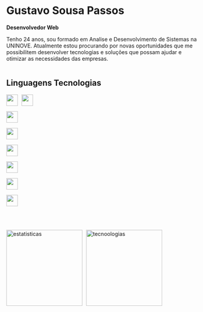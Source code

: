 # Gustavo Sousa Passos

**Desenvolvedor Web** 

Tenho 24 anos, sou formado em Analise e Desenvolvimento de  Sistemas na UNINOVE. Atualmente estou procurando por novas oportunidades que me possibilitem desenvolver tecnologias e soluções que possam ajudar e otimizar as necessidades das empresas.

<a href="https://www.linkedin.com/in/gustavo-sousa-passos-14574b16a">
<img src="https://img.shields.io/badge/Linkedin-blue" alt=""></img>
</a>

## Linguagens Tecnologias 

<img
    style="float: left; padding-right: 10px;"
    width="30px"
    src="https://cdn.jsdelivr.net/gh/devicons/devicon@latest/icons/html5/html5-original-wordmark.svg" />

<img 
    style= "padding-right: 10px;"
    width="30px"
    src="https://cdn.jsdelivr.net/gh/devicons/devicon@latest/icons/css3/css3-original-wordmark.svg" 
/>

<img 
    style="padding-right: 10px;"
    width="30px"
    src="https://cdn.jsdelivr.net/gh/devicons/devicon@latest/icons/javascript/javascript-original.svg" />
          

<img
    style="padding-right: 10px;"
    width="30px"
    src="https://cdn.jsdelivr.net/gh/devicons/devicon@latest/icons/cplusplus/cplusplus-original.svg"
 />

 <img
    style="padding-right: 10px;"
    width="30px"
    src="https://cdn.jsdelivr.net/gh/devicons/devicon@latest/icons/java/java-original-wordmark.svg" />
          

<img 
    style="padding-right: 10px;"
    width="30px"
    src="https://cdn.jsdelivr.net/gh/devicons/devicon@latest/icons/python/python-original-wordmark.svg" />
          
 <img 
    style="padding-right: 10px;"
    width="30px"
    src="https://cdn.jsdelivr.net/gh/devicons/devicon@latest/icons/mysql/mysql-original-wordmark.svg"/>

<img 
    style="padding-right: 10px;"
    width="30px"
    src="https://cdn.jsdelivr.net/gh/devicons/devicon@latest/icons/git/git-plain.svg" />
          
<br>
<br>

<img
    style="float: left; padding-right: 10px;"
    height="200"
     src="https://github-readme-stats.vercel.app/api?username=GustavoSousaPassos&show_icons=true&theme=holi&locale=pt-br" alt="estatisticas">
</img>

<img
    style="float: left; padding-right: 10px;"
    height="200"
     src="https://github-readme-stats.vercel.app/api/top-langs/?username=GustavoSousaPassos&theme=holi&layout=compact&custom_title=Tecnologias" alt="tecnoologias">
</img>
